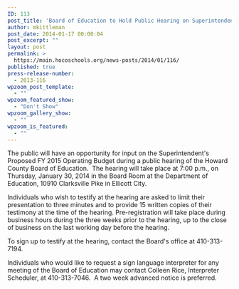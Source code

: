 ```yaml
---
ID: 113
post_title: 'Board of Education to Hold Public Hearing on Superintendent&#8217;s Proposed FY 2015 Operating Budget'
author: mkittleman
post_date: 2014-01-17 00:00:04
post_excerpt: ""
layout: post
permalink: >
  https://main.hocoschools.org/news-posts/2014/01/116/
published: true
press-release-number:
  - 2013-116
wpzoom_post_template:
  - ""
wpzoom_featured_show:
  - "Don't Show"
wpzoom_gallery_show:
  - ""
wpzoom_is_featured:
  - ""
---
```

The public will have an opportunity for input on the Superintendent's Proposed FY 2015 Operating Budget during a public hearing of the Howard County Board of Education.  The hearing will take place at 7:00 p.m., on Thursday, January 30, 2014 in the Board Room at the Department of Education, 10910 Clarksville Pike in Ellicott City.

Individuals who wish to testify at the hearing are asked to limit their presentation to three minutes and to provide 15 written copies of their testimony at the time of the hearing. Pre-registration will take place during business hours during the three weeks prior to the hearing, up to the close of business on the last working day before the hearing.

To sign up to testify at the hearing, contact the Board's office at 410-313-7194.

Individuals who would like to request a sign language interpreter for any meeting of the Board of Education may contact Colleen Rice, Interpreter Scheduler, at 410-313-7046.  A two week advanced notice is preferred.